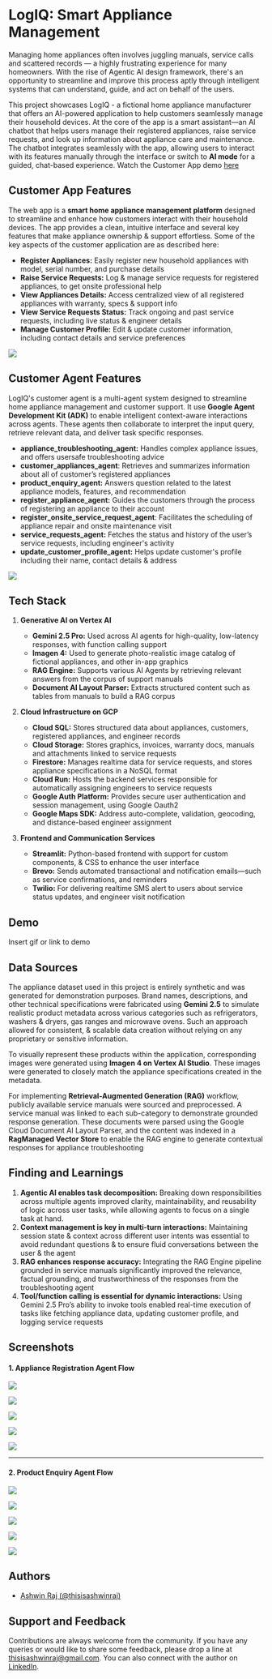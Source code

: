 # LogIQ: Smart Appliance Management

Managing home appliances often involves juggling manuals, service calls and scattered records — a highly frustrating experience for many homeowners. With the rise of Agentic AI design framework, there's an opportunity to streamline and improve this process aptly through intelligent systems that can understand, guide, and act on behalf of the users.

This project showcases LogIQ - a fictional home appliance manufacturer that offers an AI-powered application to help customers seamlessly manage their household devices. At the core of the app is a smart assistant—an  AI chatbot that helps users manage their registered appliances, raise service requests, and look up information about appliance care and maintenance. The chatbot integrates seamlessly with the app, allowing users to interact with its features manually through the interface or switch to **AI mode** for a guided, chat-based experience. Watch the Customer App demo [here](https://github.com/thisisashwinraj/LogIQ-Smart-Appliance-Management/edit/main/README.md#demo)

## Customer App Features

The web app is a **smart home appliance management platform** designed to streamline and enhance how customers interact with their household devices. The app provides a clean, intuitive interface and several key features that make appliance ownership & support effortless. Some of the key aspects of the customer application are as described here:

- **Register Appliances:** Easily register new household appliances with model, serial number, and purchase details
- **Raise Service Requests:** Log & manage service requests for registered appliances, to get onsite professional help
- **View Appliances Details:** Access centralized view of all registered appliances with warranty, specs & support info
- **View Service Requests Status:** Track ongoing and past service requests, including live status & engineer details
- **Manage Customer Profile:** Edit & update customer information, including contact details and service preferences

![](https://github.com/thisisashwinraj/LogIQ-Smart-Appliance-Management/blob/main/assets/screenshots/logiq_home_1.PNG)

## Customer Agent Features

LogIQ's customer agent is a multi-agent system designed to streamline home appliance management and customer support. It use **Google Agent Development Kit (ADK)** to enable intelligent context-aware interactions across agents. These agents then collaborate to interpret the input query, retrieve relevant data, and deliver task specific responses.

- **appliance_troubleshooting_agent:** Handles complex appliance issues, and offers usersafe troubleshooting advice
- **customer_appliances_agent**: Retrieves and summarizes information about all of customer’s registered appliances
- **product_enquiry_agent:** Answers question related to the latest appliance models, features, and recommendation
- **register_appliance_agent:** Guides the customers through the process of registering an appliance to their account
- **register_onsite_service_request_agent**: Facilitates the scheduling of appliance repair and onsite maintenance visit
- **service_requests_agent:** Fetches the status and history of the user’s service requests, including engineer's activity
- **update_customer_profile_agent:** Helps update customer's profile including their name, contact details & address

![](https://github.com/thisisashwinraj/LogIQ-Smart-Appliance-Management/blob/main/assets/screenshots/chat/appliance_troubleshooting/chat_appliance_troubleshooting_1.PNG)

## Tech Stack

1. **Generative AI on Vertex AI**
    - **Gemini 2.5 Pro:** Used across AI agents for high-quality, low-latency responses, with function calling support
    - **Imagen 4:** Used to generate photo-realistic image catalog of fictional appliances, and other in-app graphics
    - **RAG Engine:** Supports various AI Agents by retrieving relevant answers from the corpus of support manuals
    - **Document AI Layout Parser:** Extracts structured content such as tables from manuals to build a RAG corpus

2. **Cloud Infrastructure on GCP**
    - **Cloud SQL:** Stores structured data about appliances, customers, registered appliances, and engineer records
    - **Cloud Storage:** Stores graphics, invoices, warranty docs, manuals and attachments linked to service requests
    - **Firestore:** Manages realtime data for service requests, and stores appliance specifications in a NoSQL format
    - **Cloud Run:** Hosts the backend services responsible for automatically assigning engineers to service requests
    - **Google Auth Platform:** Provides secure user authentication and session management, using Google Oauth2
    - **Google Maps SDK:** Address auto-complete, validation, geocoding, and distance-based engineer assignment

1. **Frontend and Communication Services**
    - **Streamlit:** Python-based frontend with support for custom components, & CSS to enhance the user interface
    - **Brevo:** Sends automated transactional and notification emails—such as service confirmations, and reminders
    - **Twilio:** For delivering realtime SMS alert to users about service status updates, and engineer visit notification

## Demo

Insert gif or link to demo

## Data Sources
The appliance dataset used in this project is entirely synthetic and was generated for demonstration purposes. Brand names, descriptions, and other technical specifications were fabricated using **Gemini 2.5** to simulate realistic product metadata across various categories such as refrigerators, washers & dryers, gas ranges and microwave ovens. Such an approach allowed for consistent, & scalable data creation without relying on any proprietary or sensitive information.

To visually represent these products within the application, corresponding images were generated using **Imagen 4 on Vertex AI Studio**. These images were generated to closely match the appliance specifications created in the metadata.

For implementing **Retrieval-Augmented Generation (RAG)** workflow, publicly available service manuals were sourced and preprocessed. A service manual was linked to each sub-category to demonstrate grounded response generation. These documents were parsed using the Google Cloud Document AI Layout Parser, and the content was indexed in a **RagManaged Vector Store** to enable the RAG engine to generate contextual responses for appliance troubleshooting

## Finding and Learnings

1. **Agentic AI enables task decomposition:** Breaking down responsibilities across multiple agents improved clarity, maintainability, and reusability of logic across user tasks, while allowing agents to focus on a single task at hand.
2. **Context management is key in multi-turn interactions:** Maintaining session state & context across different user intents was essential to avoid redundant questions & to ensure fluid conversations between the user & the agent
3. **RAG enhances response accuracy:** Integrating the RAG Engine pipeline grounded in service manuals significantly improved the relevance, factual grounding, and trustworthiness of the responses from the troubleshooting agent
4. **Tool/function calling is essential for dynamic interactions:** Using Gemini 2.5 Pro’s ability to invoke tools enabled real-time execution of tasks like fetching appliance data, updating customer profile, and logging service requests

## Screenshots

#### 1. Appliance Registration Agent Flow

![](https://github.com/thisisashwinraj/LogIQ-Smart-Appliance-Management/blob/main/assets/screenshots/chat/appliance_registration/chat_register_appliance_1.PNG)

![](https://github.com/thisisashwinraj/LogIQ-Smart-Appliance-Management/blob/main/assets/screenshots/chat/appliance_registration/chat_register_appliance_2.PNG)

![](https://github.com/thisisashwinraj/LogIQ-Smart-Appliance-Management/blob/main/assets/screenshots/chat/appliance_registration/chat_register_appliance_3.PNG)

![](https://github.com/thisisashwinraj/LogIQ-Smart-Appliance-Management/blob/main/assets/screenshots/chat/appliance_registration/chat_register_appliance_4.PNG)

![](https://github.com/thisisashwinraj/LogIQ-Smart-Appliance-Management/blob/main/assets/screenshots/chat/appliance_registration/registered_appliance_on_dashboard.PNG)

<HR>

#### 2. Product Enquiry Agent Flow

![](https://github.com/thisisashwinraj/LogIQ-Smart-Appliance-Management/blob/main/assets/screenshots/chat/product_enquiry/chat_product_enquiry_1.PNG)

![](https://github.com/thisisashwinraj/LogIQ-Smart-Appliance-Management/blob/main/assets/screenshots/chat/product_enquiry/chat_product_enquiry_2.PNG)

![](https://github.com/thisisashwinraj/LogIQ-Smart-Appliance-Management/blob/main/assets/screenshots/chat/product_enquiry/chat_product_enquiry_3.PNG)

![](https://github.com/thisisashwinraj/LogIQ-Smart-Appliance-Management/blob/main/assets/screenshots/chat/product_enquiry/chat_product_enquiry_4.PNG)

![](https://github.com/thisisashwinraj/LogIQ-Smart-Appliance-Management/blob/main/assets/screenshots/chat/product_enquiry/chat_product_enquiry_5.PNG)

## Authors
- [Ashwin Raj (@thisisashwinraj)](https://www.github.com/thisisashwinraj)

## Support and Feedback
Contributions are always welcome from the community. If you have any queries or would like to share some feedback, please drop a line at thisisashwinraj@gmail.com. You can also connect with the author on [LinkedIn](https://www.linkedin.com/in/thisisashwinraj/).
